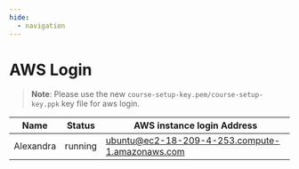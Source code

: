 ```yaml
---
hide:
  - navigation
---
```

# AWS Login

> **Note**: Please use the new `course-setup-key.pem/course-setup-key.ppk` key file for aws login.


| Name       | Status  | AWS instance login Address                        |
|------------|---------|---------------------------------------------------|
| Alexandra  | running | ubuntu@ec2-18-209-4-253.compute-1.amazonaws.com   |
